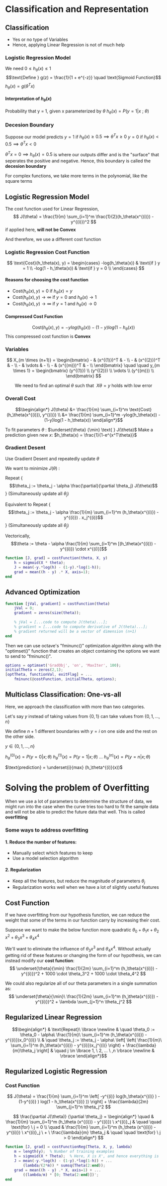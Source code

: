 
# Classification and Representation

## Classification
* Yes or no type of Variables
* Hence, applying Linear Regression is not of much help

### Logistic Regression Model
We need $0 \leq h_\theta(x) \leq 1$
$$\text{Define } g(z) = \frac{1}{1 + e^{-z}} \quad \text{Sigmoid Function}$$
$h_\theta(x) = g(\theta^Tx)$

#### Interpretation of $h_\theta(x)$
Probability that y = 1, given x parameterized by $\theta$
$h_\theta(x) = P(y=1 | x \ ; \ \theta)$

### Decesion Boundary
Suppose our model predicts
$y = 1$ if $h_\theta(x) \geq 0.5 \implies \theta^T x \geq 0$ 
$y = 0$ if $h_\theta(x) < 0.5 \implies \theta^T x < 0$

$\theta^T x = 0 \implies h_\theta(x) = 0.5$ is where our outputs differ
and is the "surface" that seperates the positive and negative. 
Hence, this boundary is called the **decesion boundary**

For complex functions, we take more terms in the polynomial, like the square terms


## Logistic Regression Model

The cost function used for Linear Regression,
$$
J(\theta) = \frac{1}{m} \sum_{i=1}^m \frac{1}{2}(h_\theta(x^{(i)}) - y^{(i)})^2
$$ if applied here, **will not be Convex**

And therefore, we use a different cost function

### Logistic Regression Cost Function
$$
\text{Cost}(h_\theta(x), y) = 
\begin{cases}
	-log(h_\theta(x)) & \text{if } y = 1 \\
	-log(1 - h_\theta(x)) & \text{if } y = 0 \\
\end{cases}
$$

#### Reasons for choosing the cost function
* $\text{Cost}(h_\theta(x), y) = 0 \text{ if } h_\theta(x) = y$
* $\text{Cost}(h_\theta(x), y) \to \infty \text{ if } y=0 \text{ and } h_\theta(x) \to 1$
* $\text{Cost}(h_\theta(x), y) \to \infty \text{ if } y=1 \text{ and } h_\theta(x) \to 0$

#### Compressed Cost Function
$$\text{Cost}(h_\theta(x), y) =
-ylog(h_\theta(x)) - (1-y)log(1 - h_\theta(x))$$
This compressed cost function is **Convex**

### Variables
$$
X_{m \times (n+1)} = 
\begin{bmatrix}
	- & (x^{(1)})^T & - \\
	- & (x^{(2)})^T & - \\
	- & \vdots & - \\
	- & (x^{(m)})^T & - \\
\end{bmatrix} 
\quad \quad
y_{m \times 1} = 
\begin{bmatrix}
	(y^{(1)}) \\
	(y^{(2)}) \\
	\vdots \\
	(y^{(m)}) \\
\end{bmatrix} 
$$

$$
\text{We need to find an optimal } \theta \text{ such that} \ \ 
X\theta = y \text{ holds with low error}
$$

### Overall Cost

$$\begin{align*}
	J(\theta)
	&= \frac{1}{m} \sum_{i=1}^m
		\text{Cost}(h_\theta(x^{(i)}), y^{(i)}) \\
	&= \frac{1}{m} \sum_{i=1}^m
		-ylog(h_\theta(x)) - (1-y)log(1 - h_\theta(x))
\end{align*}$$

To fit parameters $\theta$ : $\underset{\theta} {\min} \text{ } J(\theta)$
Make a prediction given new $x$: $h_\theta(x) = \frac{1}{1-e^{x^T\theta}}$


### Gradient Desent
Use Gradient Desent and repeatedly update $\theta$

We want to minimize $J(\theta)$ :

Repeat {
$$\theta_j := \theta_j - \alpha \frac{\partial}{\partial \theta_j} J(\theta)$$ 
} (Simultaneously update all $\theta_j$)

Equivalent to 
Repeat { $$\theta_j := \theta_j - \alpha 
\frac{1}{m} \sum_{i=1}^m (h_\theta(x^{(i)}) - y^{(i)}) . x_j^{(i)}$$ } (Simultaneously update all $\theta_j$)

Vectorically,
$$\theta := \theta - \alpha \frac{1}{m} 
\sum_{i=1}^m [(h_\theta(x^{(i)}) - y^{(i)}) \cdot x^{(i)}]$$


```matlab
function [J, grad] = costFunction(theta, X, y)
	h = sigmoid(X * theta);
	J = mean(-y.*log(h) - (1-y).*log(1-h));
	grad = mean((h - y) .* X, axis=1);
end
```

## Advanced Optimization
```matlab
function [jVal, gradient] = costFunction(theta)
	jVal = 0;
	gradient = zeros(size(theta));
	
	% jVal = [...code to compute J(theta)...];
	% gradient = [...code to compute derivative of J(theta)...];
	% gradient returned will be a vector of dimension (n+1) 
end
```

Then we can use octave's "fminunc()" optimization algorithm along with the "optimset()" function that creates an object containing the options we want to send to "fminunc()".

```matlab
options = optimset('GradObj', 'on', 'MaxIter', 100);
initialTheta = zeros(2,1);
[optTheta, functionVal, exitFlag] = ...
	fminunc(@costFunction, initialTheta, options);
```

## Multiclass Classification: One-vs-all
Here, we approach the classification with more than two categories. 

Let's say $y$ instead of taking values from $\{0, 1\}$ can take values from $\{0, 1, \dots , n\}$

We define $n+1$ different boundaries with $y=i$ on one side and the rest on the other side. 

$y \in \{0, 1, \dots, n \}$

$h_\theta^{(0)}(x) = P(y=0|x; \theta)$
$h_\theta^{(1)}(x) = P(y=1|x; \theta)$
$\dots$
$h_\theta^{(n)}(x) = P(y=n|x; \theta)$

$\text{prediction} = \underset{i}{max} (h_\theta^{(i)}(x))$


# Solving the problem of Overfitting
When we use a lot of parameters to determine the structure of data, we might run into the case when the curve tries too hard to fit the sample data and will not be able to predict the future data that well. This is called **overfitting**

### Some ways to address overfitting

#### 1. Reduce the number of features:
-   Manually select which features to keep
-   Use a model selection algorithm
    

#### 2. Regularization
-   Keep all the features, but reduce the magnitude of parameters $\theta_j​$
-   Regularization works well when we have a lot of slightly useful features

## Cost Function

If we have overfitting from our hypothesis function, we can reduce the weight that some of the terms in our function carry by increasing their cost.

Suppose we want to make the below function more quadratic
$\theta_0​+\theta_1​x+\theta_2 ​x^2+\theta_3 ​x^3+\theta_4​ x^4$

We'll want to eliminate the influence of $\theta_3x^3$ and $\theta_4x^4$. Without actually getting rid of these features or changing the form of our hypothesis, we can instead modify our **cost function**:
$$
\underset{\theta}{\min} \frac{1}{2m} \sum_{i=1}^m
(h_\theta(x^{(i)}) - y^{(i)})^2 + 
1000 \cdot \theta_3^2 +
1000 \cdot \theta_4^2
$$
	
We could also regularize all of our theta parameters in a single summation as:
$$
\underset{\theta}{\min}\ \frac{1}{2m} \sum_{i=1}^m
(h_\theta(x^{(i)}) - y^{(i)})^2 + 
\lambda \sum_{j=1}^n \theta_j^2
$$

## Regularized Linear Regression
$$\begin{align*} 
	& \text{Repeat}\ \lbrace \newline 
	& \quad
		\theta_0 := \theta_0 -
		 \alpha\ \frac{1}{m}\ \sum_{i=1}^m (h_\theta(x^{(i)}) - y^{(i)})x_0^{(i)} \\ 
	& \quad
		\theta_j := \theta_j - \alpha\ 
		\left[ \left( \frac{1}{m}\ 
		\sum_{i=1}^m (h_\theta(x^{(i)}) - y^{(i)})x_j^{(i)} \right) + 
		\frac{\lambda}{m}\theta_j \right] 
	& \quad j \in \lbrace 1, \ 2, ... \ ,n \rbrace \newline 
	& \rbrace 
\end{align*}$$

## Regularized Logistic Regression

### Cost Function
$$
 J(\theta) = \frac{1}{m} \sum_{i=1}^m \left[
 -y^{(i)} log(h_\theta(x^{(i)} ) - 
 (1-y^{(i)} ) log(1 - h_\theta(x^{(i)} )) \right] +
 \frac{\lambda}{2m} \sum_{j=1}^n \theta_j^2
$$

$$
\frac{\partial J(\theta)} {\partial \theta_j} =
\begin{align*}
	\quad & \frac{1}{m} \sum_{i=1}^m 
	(h_\theta (x^{(i)}) - y^{(i)}) \ x^{(i)}_j
	& \quad \quad \text{for} \ j = 0 \\ 
	\quad &  \frac{1}{m} \sum_{i=1}^m 
	(h_\theta (x^{(i)}) - y^{(i)}) \ x^{(i)}_j  
	\ + \ \frac{\lambda}{m} \theta_j
	& \quad \quad \text{for} \ j > 0
\end{align*}
$$

```matlab
function [J, grad] = costFunctionReg(Theta, X, y, lambda)
	m = length(y);  % Number of training examples
	h = sigmoid(X * Theta);  % Here, X is X', and hence everything is
	J = mean(-y.*log(h) - (1-y).*log(1-h)) + ...
		(lambda/(2*m)) * sumsq(Theta(2:end));
	grad = mean((h - y) .* X, axis=1) + ...
		((lambda/m) * [0; Theta(2:end)])';
end
```

